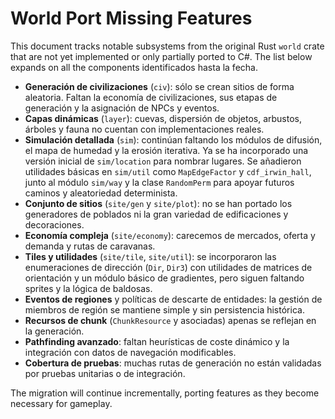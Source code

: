 # World Port Missing Features

This document tracks notable subsystems from the original Rust `world` crate
that are not yet implemented or only partially ported to C#. The list below
expands on all the components identificados hasta la fecha.

- **Generación de civilizaciones** (`civ`): sólo se crean sitios de forma
  aleatoria. Faltan la economía de civilizaciones, sus etapas de generación y
  la asignación de NPCs y eventos.
- **Capas dinámicas** (`layer`): cuevas, dispersión de objetos, arbustos,
  árboles y fauna no cuentan con implementaciones reales.
- **Simulación detallada** (`sim`): continúan faltando los módulos de difusión,
  el mapa de humedad y la erosión iterativa. Ya se ha incorporado una versión
  inicial de `sim/location` para nombrar lugares. Se añadieron utilidades
  básicas en `sim/util` como `MapEdgeFactor` y `cdf_irwin_hall`, junto al módulo
  `sim/way` y la clase `RandomPerm` para apoyar futuros caminos y
  aleatoriedad determinista.
- **Conjunto de sitios** (`site/gen` y `site/plot`): no se han portado los
  generadores de poblados ni la gran variedad de edificaciones y decoraciones.
- **Economía compleja** (`site/economy`): carecemos de mercados, oferta y
  demanda y rutas de caravanas.
- **Tiles y utilidades** (`site/tile`, `site/util`): se incorporaron las
  enumeraciones de dirección (`Dir`, `Dir3`) con utilidades de matrices de
  orientación y un módulo básico de gradientes, pero siguen faltando sprites y
  la lógica de baldosas.
- **Eventos de regiones** y políticas de descarte de entidades: la gestión de
  miembros de región se mantiene simple y sin persistencia histórica.
- **Recursos de chunk** (`ChunkResource` y asociadas) apenas se reflejan en la
  generación.
- **Pathfinding avanzado**: faltan heurísticas de coste dinámico y la
  integración con datos de navegación modificables.
- **Cobertura de pruebas**: muchas rutas de generación no están validadas por
  pruebas unitarias o de integración.

The migration will continue incrementally, porting features as they
become necessary for gameplay.
